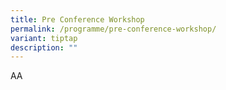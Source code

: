```yaml
---
title: Pre Conference Workshop
permalink: /programme/pre-conference-workshop/
variant: tiptap
description: ""
---
```

<p>AA</p>